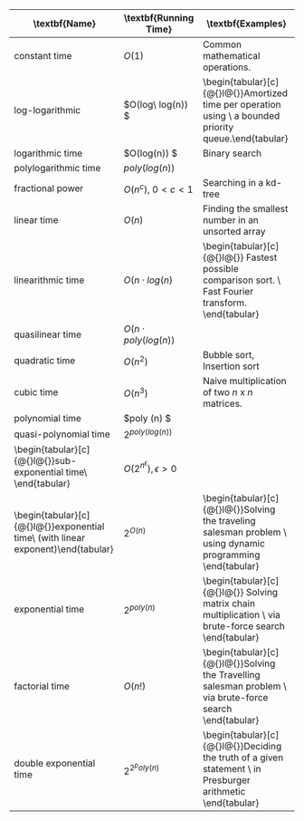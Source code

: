 | \textbf{Name}                                                                     | \textbf{Running Time}             | \textbf{Examples}                                                                                             |
|-----------------------------------------------------------------------------------|-----------------------------------|---------------------------------------------------------------------------------------------------------------|
| constant time                                                                     | $O(1)$                            | Common mathematical operations.                                                                               |
| log-logarithmic                                                                   | $O(log\ log(n)) $                 | \begin{tabular}[c]{@{}l@{}}Amortized time per operation using \\ a bounded priority queue.\end{tabular}       |
| logarithmic time                                                                  | $O(log(n)) $                      | Binary search                                                                                                 |
| polylogarithmic time                                                              | $poly(log(n))$                    |                                                                                                               |
| fractional power                                                                  | $O(n^{c}),\ 0<c<1$                | Searching in a kd-tree                                                                                        |
| linear time                                                                       | $O(n)$                            | Finding the smallest number in an unsorted array                                                              |
| linearithmic time                                                                 | $O(n \cdot log(n)$                | \begin{tabular}[c]{@{}l@{}} Fastest possible comparison sort.  \\ Fast Fourier transform. \end{tabular}       |
| quasilinear time                                                                  | $O(n \cdot poly(log(n))$          |                                                                                                               |
| quadratic time                                                                    | $O(n^2)$                          | Bubble sort, Insertion sort                                                                                   |
| cubic time                                                                        | $O(n^3)$                          | Naive multiplication of two $n$ x $n$ matrices.                                                               |
| polynomial time                                                                   | $poly (n) $                       |                                                                                                               |
| quasi-polynomial time                                                             | $2 ^ {poly (log(n))}$             |                                                                                                               |
| \begin{tabular}[c]{@{}l@{}}sub-exponential time\\ \end{tabular}                   | $O(2^{n^\epsilon}), \epsilon > 0$ |                                                                                                               |
| \begin{tabular}[c]{@{}l@{}}exponential time\\ (with linear exponent)\end{tabular} | $2 ^ {O(n)}$                      | \begin{tabular}[c]{@{}l@{}}Solving the traveling salesman problem \\ using dynamic programming \end{tabular}  |
| exponential time                                                                  | $2 ^ {poly(n)}$                   | \begin{tabular}[c]{@{}l@{}} Solving matrix chain multiplication \\ via brute-force search \end{tabular}       |
| factorial time                                                                    | $O(n!)$                           | \begin{tabular}[c]{@{}l@{}}Solving the Travelling salesman problem  \\ via brute-force search  \end{tabular}  |
| double exponential time                                                           | $2 ^ {2 ^ poly(n)}$               | \begin{tabular}[c]{@{}l@{}}Deciding the truth of a given statement  \\ in Presburger arithmetic \end{tabular} |
